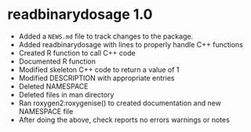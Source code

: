 # readbinarydosage 1.0

* Added a `NEWS.md` file to track changes to the package.
* Added readbinarydosage with lines to properly handle C++ functions
* Created R function to call C++ code
* Documented R function
* Modified skeleton C++ code to return a value of 1
* Modified DESCRIPTION with appropriate entries
* Deleted NAMESPACE
* Deleted files in man directory
* Ran roxygen2:roxygenise() to created documentation and new NAMESPACE file
* After doing the above, check reports no errors warnings or notes